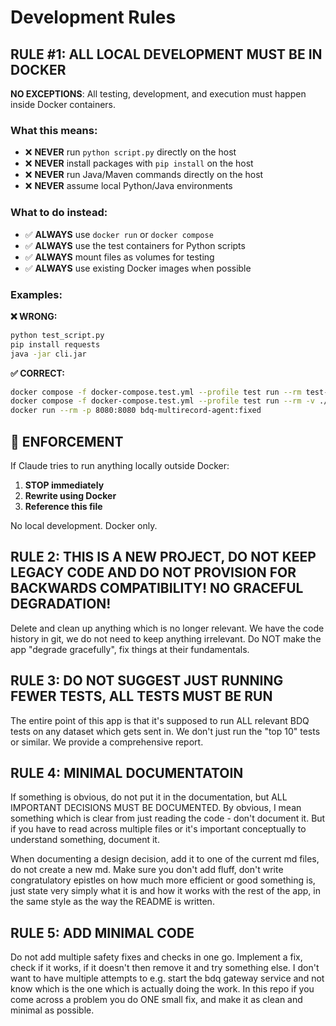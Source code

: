 # Development Rules

## **RULE #1: ALL LOCAL DEVELOPMENT MUST BE IN DOCKER**

**NO EXCEPTIONS**: All testing, development, and execution must happen inside Docker containers.

### What this means:
- ❌ **NEVER** run `python script.py` directly on the host
- ❌ **NEVER** install packages with `pip install` on the host  
- ❌ **NEVER** run Java/Maven commands directly on the host
- ❌ **NEVER** assume local Python/Java environments

### What to do instead:
- ✅ **ALWAYS** use `docker run` or `docker compose` 
- ✅ **ALWAYS** use the test containers for Python scripts
- ✅ **ALWAYS** mount files as volumes for testing
- ✅ **ALWAYS** use existing Docker images when possible

### Examples:

**❌ WRONG:**
```bash
python test_script.py
pip install requests
java -jar cli.jar
```

**✅ CORRECT:**
```bash
docker compose -f docker-compose.test.yml --profile test run --rm test-runner python test_script.py
docker compose -f docker-compose.test.yml --profile test run --rm -v ./test_script.py:/app/test_script.py test-runner python test_script.py
docker run --rm -p 8080:8080 bdq-multirecord-agent:fixed
```

## 🚫 **ENFORCEMENT**
If Claude tries to run anything locally outside Docker:
1. **STOP immediately** 
2. **Rewrite using Docker**
3. **Reference this file**

No local development. Docker only.

## **RULE 2: THIS IS A NEW PROJECT, DO NOT KEEP LEGACY CODE AND DO NOT PROVISION FOR BACKWARDS COMPATIBILITY! NO GRACEFUL DEGRADATION!**

Delete and clean up anything which is no longer relevant. We have the code history in git, we do not need to keep anything irrelevant. Do NOT make the app "degrade gracefully", fix things at their fundamentals.

## **RULE 3: DO NOT SUGGEST JUST RUNNING FEWER TESTS, ALL TESTS MUST BE RUN**

The entire point of this app is that it's supposed to run ALL relevant BDQ tests on any dataset which gets sent in. We don't just run the "top 10" tests or similar. We provide a comprehensive report. 

## **RULE 4: MINIMAL DOCUMENTATOIN**

If something is obvious, do not put it in the documentation, but ALL IMPORTANT DECISIONS MUST BE DOCUMENTED. By obvious, I mean something which is clear from just reading the code - don't document it. But if you have to read across multiple files or it's important conceptually to understand something, document it. 

When documenting a design decision, add it to one of the current md files, do not create a new md. Make sure you don't add fluff, don't write congratulatory epistles on how much more efficient or good something is, just state very simply what it is and how it works with the rest of the app, in the same style as the way the README is written. 

## **RULE 5: ADD MINIMAL CODE**

Do not add multiple safety fixes and checks in one go. Implement a fix, check if it works, if it doesn't then remove it and try something else. I don't want to have multiple attempts to e.g. start the bdq gateway service and not know which is the one which is actually doing the work. In this repo if you come across a problem you do ONE small fix, and make it as clean and minimal as possible. 
